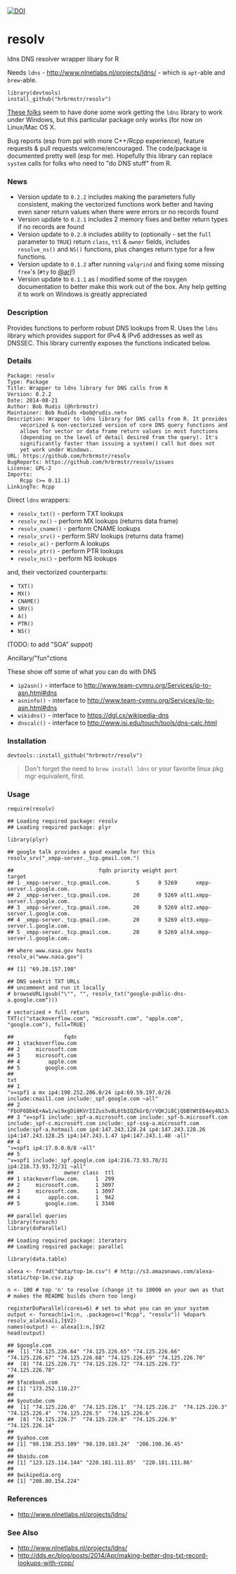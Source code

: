 [![DOI](https://zenodo.org/badge/5630/hrbrmstr/resolv.png)](http://dx.doi.org/10.5281/zenodo.11343)

resolv
======

ldns DNS resolver wrapper libary for R

Needs `ldns` - <http://www.nlnetlabs.nl/projects/ldns/> - which is `apt`-able and `brew`-able.

    library(devtools)
    install_github("hrbrmstr/resolv")

[These folks](http://dev.telnic.org/trac/wiki/DotTelUtils) seem to have done some work getting the `ldns` library to work under Windows, but this particular package only works (for now on Linux/Mac OS X.

Bug reports (esp from ppl with more C++/Rcpp experience), feature requests & pull requests welcome/encouraged. The code/package is documented pretty well (esp for me). Hopefully this library can replace `system` calls for folks who need to "do DNS stuff" from R.

### News

-   Version update to `0.2.2` includes making the parameters fully consistent, making the vectorized functions work better and having even saner return values when there were errors or no records found
-   Version update to `0.2.1` includes 2 memory fixes and better return types if no records are found
-   Version update to `0.2.0` includes ability to (optionally - set the `full` parameter to `TRUE`) return `class`, `ttl` & `owner` fields, includes `resolve_ns()` and `NS()` functions, plus changes return type for a few functions.
-   Version update to `0.1.2` after running `valgrind` and fixing some missing `free`'s (`#ty` to [@arj](<http://twitter.com/arj>)!)
-   Version update to `0.1.1` as I modified some of the roxygen documentation to better make this work out of the box. Any help getting it to work on Windows is greatly appreciated

### Description

Provides functions to perform robust DNS lookups from R. Uses the `ldns` library which provides support for IPv4 & IPv6 addresses as well as DNSSEC. This library currently exposes the functions indicated below.

### Details

    Package: resolv
    Type: Package
    Title: Wrapper to ldns library for DNS calls from R
    Version: 0.2.2
    Date: 2014-08-21
    Author: Bob Rudis (@hrbrmstr)
    Maintainer: Bob Rudids <bob@rudis.net>
    Description: Wrapper to ldns library for DNS calls from R. It provides
        vecorized & non-vectorized version of core DNS query functions and
        allows for vector or data frame return values in most functions
        (depending on the level of detail desired from the query). It's
        significantly faster than issuing a system() call but does not
        yet work under Windows.
    URL: https://github.com/hrbrmstr/resolv
    BugReports: https://github.com/hrbrmstr/resolv/issues
    License: GPL-2
    Imports:
        Rcpp (>= 0.11.1)
    LinkingTo: Rcpp

Direct `ldns` wrappers:

-   `resolv_txt()` - perform TXT lookups
-   `resolv_mx()` - perform MX lookups (returns data frame)
-   `resolv_cname()` - perform CNAME lookups
-   `resolv_srv()` - perform SRV lookups (returns data frame)
-   `resolv_a()` - perform A lookups
-   `resolv_ptr()` - perform PTR lookups
-   `resolv_ns()` - perform NS lookups

and, their vectorized counterparts:

-   `TXT()`
-   `MX()`
-   `CNAME()`
-   `SRV()`
-   `A()`
-   `PTR()`
-   `NS()`

(TODO: to add "SOA" suppot)

Ancillary/"fun"ctions

These show off some of what you can do with DNS

-   `ip2asn()` - interface to <http://www.team-cymru.org/Services/ip-to-asn.html#dns>
-   `asninfo()` - interface to <http://www.team-cymru.org/Services/ip-to-asn.html#dns>
-   `wikidns()` - interface to <https://dgl.cx/wikipedia-dns>
-   `dnscalc()` - interface to <http://www.isi.edu/touch/tools/dns-calc.html>

### Installation

``` {.r}
devtools::install_github("hrbrmstr/resolv")
```

> Don't forget the need to `brew install ldns` or your favorite linux pkg mgr equivalent, first.

### Usage

``` {.r}
require(resolv)
```

    ## Loading required package: resolv
    ## Loading required package: plyr

``` {.r}
library(plyr)

## google talk provides a good example for this
resolv_srv("_xmpp-server._tcp.gmail.com.")
```

    ##                           fqdn priority weight port                         target
    ## 1 _xmpp-server._tcp.gmail.com.        5      0 5269      xmpp-server.l.google.com.
    ## 2 _xmpp-server._tcp.gmail.com.       20      0 5269 alt1.xmpp-server.l.google.com.
    ## 3 _xmpp-server._tcp.gmail.com.       20      0 5269 alt2.xmpp-server.l.google.com.
    ## 4 _xmpp-server._tcp.gmail.com.       20      0 5269 alt3.xmpp-server.l.google.com.
    ## 5 _xmpp-server._tcp.gmail.com.       20      0 5269 alt4.xmpp-server.l.google.com.

``` {.r}
## where www.nasa.gov hosts
resolv_a("www.nasa.gov")
```

    ## [1] "69.28.157.198"

``` {.r}
## DNS seekrit TXT URLs
## uncomment and run it locally
# browseURL(gsub("\"", "", resolv_txt("google-public-dns-a.google.com")))

# vectorized + full return
TXT(c("stackoverflow.com", "microsoft.com", "apple.com", "google.com"), full=TRUE)
```

    ##                fqdn
    ## 1 stackoverflow.com
    ## 2     microsoft.com
    ## 3     microsoft.com
    ## 4         apple.com
    ## 5        google.com
    ##                                                                                                                                                                                                                                                          txt
    ## 1                                                                                                                                                      "v=spf1 a mx ip4:198.252.206.0/24 ip4:69.59.197.0/26 include:cmail1.com include:_spf.google.com ~all"
    ## 2                                                                                                                                                                 "FbUF6DbkE+Aw1/wi9xgDi8KVrIIZus5v8L6tbIQZkGrQ/rVQKJi8CjQbBtWtE64ey4NJJwj5J65PIggVYNabdQ=="
    ## 3 "v=spf1 include:_spf-a.microsoft.com include:_spf-b.microsoft.com include:_spf-c.microsoft.com include:_spf-ssg-a.microsoft.com include:spf-a.hotmail.com ip4:147.243.128.24 ip4:147.243.128.26 ip4:147.243.128.25 ip4:147.243.1.47 ip4:147.243.1.48 -all"
    ## 4                                                                                                                                                                                                                               "v=spf1 ip4:17.0.0.0/8 ~all"
    ## 5                                                                                                                                                                              "v=spf1 include:_spf.google.com ip4:216.73.93.70/31 ip4:216.73.93.72/31 ~all"
    ##                owner class  ttl
    ## 1 stackoverflow.com.     1  299
    ## 2     microsoft.com.     1 3097
    ## 3     microsoft.com.     1 3097
    ## 4         apple.com.     1  942
    ## 5        google.com.     1 3340

``` {.r}
## parallel queries
library(foreach)
library(doParallel)
```

    ## Loading required package: iterators
    ## Loading required package: parallel

``` {.r}
library(data.table)

alexa <- fread("data/top-1m.csv") # http://s3.amazonaws.com/alexa-static/top-1m.csv.zip

n <- 100 # top 'n' to resolve (change it to 10000 on your own as that # makes the README builds churn too long)

registerDoParallel(cores=6) # set to what you can on your system
output <- foreach(i=1:n, .packages=c("Rcpp", "resolv")) %dopar% resolv_a(alexa[i,]$V2)
names(output) <- alexa[1:n,]$V2
head(output)
```

    ## $google.com
    ##  [1] "74.125.226.64" "74.125.226.65" "74.125.226.66" "74.125.226.67" "74.125.226.68" "74.125.226.69" "74.125.226.70"
    ##  [8] "74.125.226.71" "74.125.226.72" "74.125.226.73" "74.125.226.78"
    ## 
    ## $facebook.com
    ## [1] "173.252.110.27"
    ## 
    ## $youtube.com
    ##  [1] "74.125.226.0"  "74.125.226.1"  "74.125.226.2"  "74.125.226.3"  "74.125.226.4"  "74.125.226.5"  "74.125.226.6" 
    ##  [8] "74.125.226.7"  "74.125.226.8"  "74.125.226.9"  "74.125.226.14"
    ## 
    ## $yahoo.com
    ## [1] "98.138.253.109" "98.139.183.24"  "206.190.36.45" 
    ## 
    ## $baidu.com
    ## [1] "123.125.114.144" "220.181.111.85"  "220.181.111.86" 
    ## 
    ## $wikipedia.org
    ## [1] "208.80.154.224"

### References

-   <http://www.nlnetlabs.nl/projects/ldns/>

### See Also

-   <http://www.nlnetlabs.nl/projects/ldns/>
-   <http://dds.ec/blog/posts/2014/Apr/making-better-dns-txt-record-lookups-with-rcpp/>

